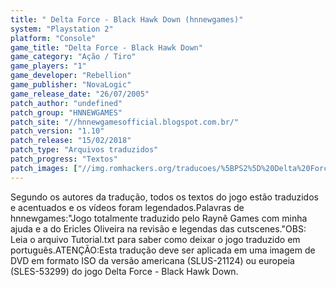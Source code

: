 ```yaml
---
title: " Delta Force - Black Hawk Down (hnnewgames)"
system: "Playstation 2"
platform: "Console"
game_title: "Delta Force - Black Hawk Down"
game_category: "Ação / Tiro"
game_players: "1"
game_developer: "Rebellion"
game_publisher: "NovaLogic"
game_release_date: "26/07/2005"
patch_author: "undefined"
patch_group: "HNNEWGAMES"
patch_site: "//hnnewgamesofficial.blogspot.com.br/"
patch_version: "1.10"
patch_release: "15/02/2018"
patch_type: "Arquivos traduzidos"
patch_progress: "Textos"
patch_images: ["//img.romhackers.org/traducoes/%5BPS2%5D%20Delta%20Force%20-%20Black%20Hawk%20Down%20-%20hnnewgames%20-%201.jpg","//img.romhackers.org/traducoes/%5BPS2%5D%20Delta%20Force%20-%20Black%20Hawk%20Down%20-%20hnnewgames%20-%202.jpg","//img.romhackers.org/traducoes/%5BPS2%5D%20Delta%20Force%20-%20Black%20Hawk%20Down%20-%20hnnewgames%20-%203.jpg"]
---
```

Segundo os autores da tradução, todos os textos do jogo estão traduzidos e acentuados e os vídeos foram legendados.Palavras de hnnewgames:"Jogo totalmente traduzido pelo Raynê Games com minha ajuda e a do Ericles Oliveira na revisão e legendas das cutscenes."OBS: Leia o arquivo Tutorial.txt para saber como deixar o jogo traduzido em português.ATENÇÃO:Esta tradução deve ser aplicada em uma imagem de DVD em formato ISO da versão americana (SLUS-21124) ou europeia (SLES-53299) do jogo Delta Force - Black Hawk Down.